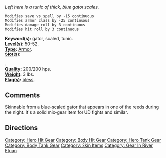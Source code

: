 *Left here is a tunic of thick, blue gator scales.*

`Modifies save vs spell by -15 continuous`  
`Modifies armor class by -25 continuous`  
`Modifies damage roll by 3 continuous`  
`Modifies hit roll by 3 continuous`

**Keyword(s):** gator, scaled, tunic.  
**[Level(s)](Object_Level.md "wikilink"):** 50-52.  
**[Type](:Category:_Object_Types.md "wikilink"):**
[Armor](:Category:_Armor.md "wikilink").  
**[Slot(s)](Object_Slots.md "wikilink"):**

<body>

.  
**[Quality](Object_Quality.md "wikilink"):** 200/200 hps.  
**[Weight](Object_Weight.md "wikilink"):** 3 lbs.  
**[Flag(s)](:Category:_Object_Flags.md "wikilink"):**
[bless](Bless_Flag.md "wikilink").  

## Comments

Skinnable from a blue-scaled gator that appears in one of the reeds
during the night. It's a solid mix-gear item for UD fights and similar.

## Directions

[Category: Hero Hit Gear](Category:_Hero_Hit_Gear "wikilink") [Category:
Body Hit Gear](Category:_Body_Hit_Gear "wikilink") [Category: Hero Tank
Gear](Category:_Hero_Tank_Gear "wikilink") [Category: Body Tank
Gear](Category:_Body_Tank_Gear "wikilink") [Category: Skin
Items](Category:_Skin_Items "wikilink") [Category: Gear In River
Etuan](Category:_Gear_In_River_Etuan "wikilink")
